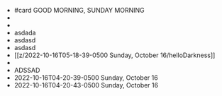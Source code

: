 - #card GOOD MORNING, SUNDAY MORNING
-
-
- asdada
- asdasd
- asdasd
- [[z/2022-10-16T05-18-39-0500 Sunday, October 16/helloDarkness]]
-
- ADSSAD
- 2022-10-16T04-20-39-0500 Sunday, October 16
- 2022-10-16T04-20-43-0500 Sunday, October 16